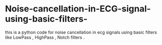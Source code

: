 # Noise-cancellation-in-ECG-signal-using-basic-filters- 

this is a python code for noise cancellation in ecg signals using basic filters like LowPass , HighPass , Notch filters . 
